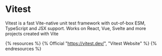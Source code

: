 # Vitest

Vitest is a fast Vite-native unit test framework with out-of-box ESM, TypeScript and JSX support.
Works on React, Vue, Svelte and more projects created with Vite

{% resources %}
  {% Official "https://vitest.dev/", "Vitest Website" %}
{% endresources %}
